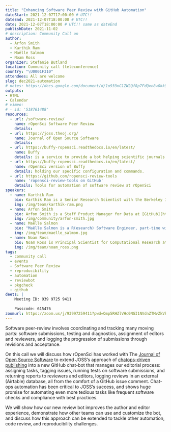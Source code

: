 ```yaml
---
title: "Enhancing Software Peer Review with GitHub Automation"
dateStart: 2021-12-07T17:00:00 # UTC!!
dateEnd: 2021-12-07T18:00:00 # UTC!!
date: 2021-12-07T18:00:00 # UTC!! same as dateEnd
publishDate: 2021-11-02
# description: Community Call on 
author:
  - Arfon Smith
  - Karthik Ram
  - Maëlle Salmon
  - Noam Ross
organizer: Stefanie Butland
location: Community call (teleconference)
country: "\U0001F310"
attendees: All are welcome
slug: dec2021-automation
# notes: https://docs.google.com/document/d/1o933nG1ZW2Qf8p7FdQxn8wOkk9qoBINL1fx3FlIFSJU/
outputs:
- HTML
- Calendar 
# vimeo:
# - id: '518761488'
resources:
  - url: /software-review/
    name: rOpenSci Software Peer Review
    details: 
  - url: https://joss.theoj.org/
    name: Journal of Open Source Software
    details: 
  - url: https://buffy-ropensci.readthedocs.io/en/latest/
    name: Buffy
    details: is a service to provide a bot helping scientific journals manage submission reviews. Automates common editorial tasks like those needed by JOSS or rOpenSci.
  - url: https://buffy-ropensci.readthedocs.io/en/latest/
    name: rOpenSci version of Buffy
    details: holding our specific configuration and commands.
  - url: https://github.com/ropensci-review-tools
    name: 'ropensci-review-tools on GitHub'
    details: Tools for automation of software review at rOpenSci
speakers:
  - name: Karthik Ram
    bio: Karthik Ram is a Senior Research Scientist with the Berkeley Institute for Data Science, Director and Co-founder of rOpenSci, and Editor for rOpenSci Software Peer Review. He has a PhD in Ecology and Evolution. Karthik on [GitHub](https://github.com/karthik), [Twitter](https://twitter.com/\_inundata), [Website](http://karthik.io/), [rOpenSci](/author/karthik-ram/)
    img: /img/team/karthik-ram.png     
  - name: Arfon Smith
    bio: Arfon Smith is a Staff Product Manager for Data at [GitHub](https://github.com/) and Editor-in-chief of the [Journal of Open Source Software](https://joss.theoj.org/), a developer friendly, open access journal for research software packages. He has a PhD in Astrochemistry. Arfon on [GitHub](https://github.com/arfon), [Twitter](https://twitter.com/arfon), [Website](https://www.arfon.org/)
    img: /img/community/arfon-smith.jpg
  - name: Maëlle Salmon
    bio: "Maëlle Salmon is a R(esearch) Software Engineer, part-time with rOpenSci where she, among other things, maintains the guide [rOpenSci Packages: Development, Maintenance, and Peer Review](https://devguide.ropensci.org/). She also created the [R-hub blog](https://blog.r-hub.io) and co-wrote the book [HTTP testing in R](https://books.ropensci.org/http-testing) with [Scott Chamberlain](/author/scott-chamberlain). She lives in Nancy, France. Maëlle has a PhD in Statistics. Maëlle on [GitHub](https://github.com/maelle), [Twitter](https://twitter.com/ma_salmon), [Website](https://masalmon.eu/), [rOpenSci](/author/maëlle-salmon/)."
    img: /img/team/maelle_salmon.jpg
  - name: Noam Ross
    bio: Noam Ross is Principal Scientist for Computational Research at [EcoHealth Alliance](https://www.ecohealthalliance.org/) and rOpenSci Software Review Lead. He co-leads the rOpenSci Statistical Software Testing and Peer Review project. Noam has a PhD in Ecology. Noam on [GitHub](https://github.com/noamross), [Twitter](https://twitter.com/noamross), [Website](https://www.noamross.net/)
    img: /img/team/noam_ross.png
tags:
  - community call
  - events
  - Software Peer Review
  - reproducibility
  - automation
  - reviewbot
  - pkgcheck
  - github
deets: |
    Meeting ID: 939 9725 9411
    
    Passcode: 615476
zoomurl: https://zoom.us/j/93997259411?pwd=Qmp5RHZlVHc0NGI1NVdnZTMvZkVkdz09
---
```


Software peer-review involves coordinating and tracking many moving parts: software submissions, testing and diagnostics, assignment of editors and reviewers, and logging the progression of submissions through revisions and acceptance.

On this call we will discuss how rOpenSci has worked with The [Journal of Open Source Software](https://joss.theoj.org/) to extend JOSS’s approach of [chatops-driven publishing](https://www.arfon.org/chatops-driven-publishing) into a new GitHub chat-bot that manages our editorial process: assigning tasks, tagging issues, running tests on software submissions, and returning reports to reviewers and editors, logging reviews in an external (Airtable) database, all from the comfort of a GitHub issue comment. Chat-ops automation has been critical to JOSS’s success, and shows huge promise for automating even more tedious tasks like frequent software checks and compliance with best practices.

We will show how our new review bot improves the author and editor experience, demonstrate how other teams can use and customize the bot, and discuss how this approach can be extended to tackle other automation, code review, and reproducibility challenges.
